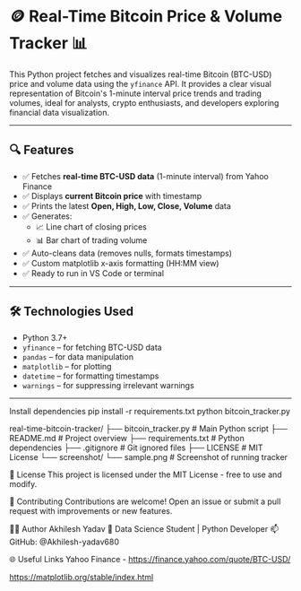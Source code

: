 # 🪙 Real-Time Bitcoin Price & Volume Tracker 📊

This Python project fetches and visualizes real-time Bitcoin (BTC-USD) price and volume data using the `yfinance` API. It provides a clear visual representation of Bitcoin's 1-minute interval price trends and trading volumes, ideal for analysts, crypto enthusiasts, and developers exploring financial data visualization.

---

## 🔍 Features

- ✅ Fetches **real-time BTC-USD data** (1-minute interval) from Yahoo Finance
- ✅ Displays **current Bitcoin price** with timestamp
- ✅ Prints the latest **Open, High, Low, Close, Volume** data
- ✅ Generates:
  - 📈 Line chart of closing prices
  - 📊 Bar chart of trading volume
- ✅ Auto-cleans data (removes nulls, formats timestamps)
- ✅ Custom matplotlib x-axis formatting (HH:MM view)
- ✅ Ready to run in VS Code or terminal

---

## 🛠️ Technologies Used

- Python 3.7+
- `yfinance` – for fetching BTC-USD data
- `pandas` – for data manipulation
- `matplotlib` – for plotting
- `datetime` – for formatting timestamps
- `warnings` – for suppressing irrelevant warnings

---
Install dependencies
pip install -r requirements.txt
python bitcoin_tracker.py

real-time-bitcoin-tracker/
├── bitcoin_tracker.py     # Main Python script
├── README.md              # Project overview
├── requirements.txt       # Python dependencies
├── .gitignore             # Git ignored files
├── LICENSE                # MIT License
└── screenshot/
    └── sample.png         # Screenshot of running tracker



📄 License
This project is licensed under the MIT License - free to use and modify.

🤝 Contributing
Contributions are welcome! Open an issue or submit a pull request with improvements or new features.

🙋‍♂️ Author
Akhilesh Yadav
📍 Data Science Student | Python Developer
📫 GitHub: @Akhilesh-yadav680

🌐 Useful Links
Yahoo Finance - https://finance.yahoo.com/quote/BTC-USD/

https://matplotlib.org/stable/index.html




